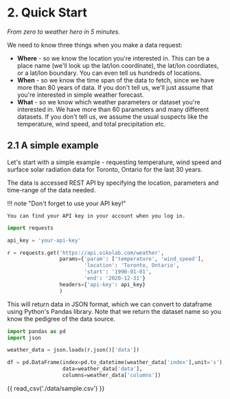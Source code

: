 # 2. Quick Start

*From zero to weather hero in 5 minutes.*

We need to know three things when you make a data request:

* **Where** - so we know the location you're interested in. This can be a place name (we'll look up the lat/lon coordinate), the lat/lon coordiates, or a lat/lon boundary. You can even tell us hundreds of locations. 
* **When** - so we know the time span of the data to fetch, since we have more than 80 years of data. If you don't tell us, we'll just assume that you're interested in simple weather forecast.
* **What** - so we know which weather parameters or dataset you're interested in. We have more than 60 parameters and many different datasets. If you don't tell us, we assume the usual suspects like the temperature, wind speed, and total precipitation etc.

## 2.1 A simple example 
Let's start with a simple example - requesting temperature, wind speed and surface solar radiation data for Toronto, Ontario for the last 30 years. 

The data is accessed REST API by specifying the location, parameters and time-range of the data needed.  


!!! note "Don't forget to use your API key!"

    You can find your API key in your account when you log in.


```py linenums="1"
import requests

api_key = 'your-api-key'

r = requests.get('https://api.oikolab.com/weather',
                 params={'param': ['temperature', 'wind_speed'],
                         'location': 'Toronto, Ontario',
                         'start': '1990-01-01',
                         'end': '2020-12-31'}
                 headers={'api-key': api_key}
                 )
```
This will return data in JSON format, which we can convert to dataframe using Python's Pandas library. Note that we return the dataset name so you know the pedigree of the data source.

```py linenums="1"
import pandas as pd
import json

weather_data = json.loads(r.json()['data'])

df = pd.DataFrame(index=pd.to_datetime(weather_data['index'],unit='s'),
                  data=weather_data['data'],
                  columns=weather_data['columns'])
```

{{ read_csv('./data/sample.csv') }}

